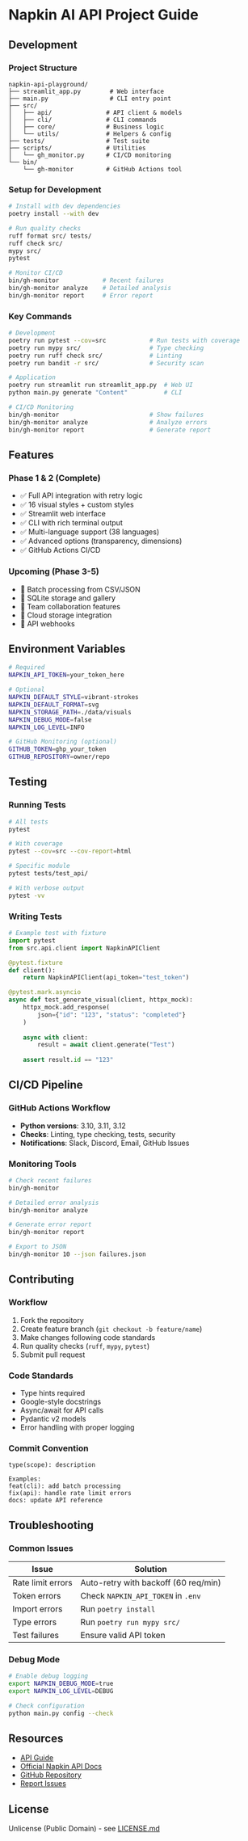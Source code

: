 # Napkin AI API Project Guide

## Development

### Project Structure

```
napkin-api-playground/
├── streamlit_app.py        # Web interface
├── main.py                 # CLI entry point
├── src/
│   ├── api/               # API client & models
│   ├── cli/               # CLI commands
│   ├── core/              # Business logic
│   └── utils/             # Helpers & config
├── tests/                 # Test suite
├── scripts/               # Utilities
│   └── gh_monitor.py      # CI/CD monitoring
└── bin/
    └── gh-monitor         # GitHub Actions tool
```

### Setup for Development

```bash
# Install with dev dependencies
poetry install --with dev

# Run quality checks
ruff format src/ tests/
ruff check src/
mypy src/
pytest

# Monitor CI/CD
bin/gh-monitor            # Recent failures
bin/gh-monitor analyze    # Detailed analysis
bin/gh-monitor report     # Error report
```

### Key Commands

```bash
# Development
poetry run pytest --cov=src            # Run tests with coverage
poetry run mypy src/                   # Type checking
poetry run ruff check src/             # Linting
poetry run bandit -r src/              # Security scan

# Application
poetry run streamlit run streamlit_app.py  # Web UI
python main.py generate "Content"          # CLI

# CI/CD Monitoring
bin/gh-monitor                         # Show failures
bin/gh-monitor analyze                 # Analyze errors
bin/gh-monitor report                  # Generate report
```

## Features

### Phase 1 & 2 (Complete)
- ✅ Full API integration with retry logic
- ✅ 16 visual styles + custom styles
- ✅ Streamlit web interface
- ✅ CLI with rich terminal output
- ✅ Multi-language support (38 languages)
- ✅ Advanced options (transparency, dimensions)
- ✅ GitHub Actions CI/CD

### Upcoming (Phase 3-5)
- 🚧 Batch processing from CSV/JSON
- 🚧 SQLite storage and gallery
- 🚧 Team collaboration features
- 🚧 Cloud storage integration
- 🚧 API webhooks

## Environment Variables

```bash
# Required
NAPKIN_API_TOKEN=your_token_here

# Optional
NAPKIN_DEFAULT_STYLE=vibrant-strokes
NAPKIN_DEFAULT_FORMAT=svg
NAPKIN_STORAGE_PATH=./data/visuals
NAPKIN_DEBUG_MODE=false
NAPKIN_LOG_LEVEL=INFO

# GitHub Monitoring (optional)
GITHUB_TOKEN=ghp_your_token
GITHUB_REPOSITORY=owner/repo
```

## Testing

### Running Tests

```bash
# All tests
pytest

# With coverage
pytest --cov=src --cov-report=html

# Specific module
pytest tests/test_api/

# With verbose output
pytest -vv
```

### Writing Tests

```python
# Example test with fixture
import pytest
from src.api.client import NapkinAPIClient

@pytest.fixture
def client():
    return NapkinAPIClient(api_token="test_token")

@pytest.mark.asyncio
async def test_generate_visual(client, httpx_mock):
    httpx_mock.add_response(
        json={"id": "123", "status": "completed"}
    )
    
    async with client:
        result = await client.generate("Test")
    
    assert result.id == "123"
```

## CI/CD Pipeline

### GitHub Actions Workflow

- **Python versions**: 3.10, 3.11, 3.12
- **Checks**: Linting, type checking, tests, security
- **Notifications**: Slack, Discord, Email, GitHub Issues

### Monitoring Tools

```bash
# Check recent failures
bin/gh-monitor

# Detailed error analysis
bin/gh-monitor analyze

# Generate error report
bin/gh-monitor report

# Export to JSON
bin/gh-monitor 10 --json failures.json
```

## Contributing

### Workflow

1. Fork the repository
2. Create feature branch (`git checkout -b feature/name`)
3. Make changes following code standards
4. Run quality checks (`ruff`, `mypy`, `pytest`)
5. Submit pull request

### Code Standards

- Type hints required
- Google-style docstrings
- Async/await for API calls
- Pydantic v2 models
- Error handling with proper logging

### Commit Convention

```
type(scope): description

Examples:
feat(cli): add batch processing
fix(api): handle rate limit errors
docs: update API reference
```

## Troubleshooting

### Common Issues

| Issue | Solution |
|-------|----------|
| Rate limit errors | Auto-retry with backoff (60 req/min) |
| Token errors | Check `NAPKIN_API_TOKEN` in `.env` |
| Import errors | Run `poetry install` |
| Type errors | Run `poetry run mypy src/` |
| Test failures | Ensure valid API token |

### Debug Mode

```bash
# Enable debug logging
export NAPKIN_DEBUG_MODE=true
export NAPKIN_LOG_LEVEL=DEBUG

# Check configuration
python main.py config --check
```

## Resources

- [API Guide](API_GUIDE.md)
- [Official Napkin API Docs](napkin_official/NAPKIN_AI_API.md)
- [GitHub Repository](https://github.com/moshehbenavraham/Napkin-AI-API)
- [Report Issues](https://github.com/moshehbenavraham/Napkin-AI-API/issues)

## License

Unlicense (Public Domain) - see [LICENSE.md](../LICENSE.md)